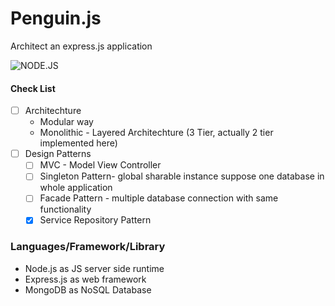 # Penguin.js

Architect an express.js application

![NODE.JS](https://d540vms5r2s2d.cloudfront.net/mad/uploads/mad_blog_5c20e26b2f98d1545658987.png)

#### Check List

- [ ] Architechture
  - Modular way
  - Monolithic - Layered Architechture (3 Tier, actually 2 tier implemented here)
- [ ] Design Patterns
  - [ ] MVC - Model View Controller
  - [ ] Singleton Pattern- global sharable instance suppose one database in whole application
  - [ ] Facade Pattern - multiple database connection with same functionality
  - [x] Service Repository Pattern

### Languages/Framework/Library

- Node.js as JS server side runtime
- Express.js as web framework
- MongoDB as NoSQL Database
